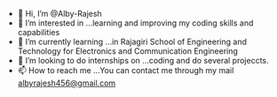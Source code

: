 - 👋 Hi, I’m @Alby-Rajesh
- 👀 I’m interested in ...learning and improving my coding skills and capabilities 
- 🌱 I’m currently learning ...in Rajagiri School of Engineering and Technology for Electronics and Communication Engineering
- 💞️ I’m looking to do internships on ...coding and do several projeccts.
- 📫 How to reach me ...You can contact me through my mail albyrajesh456@gmail.com

<!---
Alby-Rajesh/Alby-Rajesh is a ✨ special ✨ repository because its `README.md` (this file) appears on your GitHub profile.
You can click the Preview link to take a look at your changes.
--->

